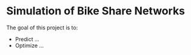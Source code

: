 Simulation of Bike Share Networks
=================================

The goal of this project is to:
* Predict ...
* Optimize ...

